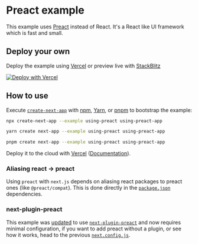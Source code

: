 # Preact example

This example uses [Preact](https://github.com/preactjs/preact) instead of React. It's a React like UI framework which is fast and small.

## Deploy your own

Deploy the example using [Vercel](https://vercel.com?utm_source=github&utm_medium=readme&utm_campaign=next-example) or preview live with [StackBlitz](https://stackblitz.com/github/vercel/next.js/tree/canary/examples/using-preact)

[![Deploy with Vercel](https://vercel.com/button)](https://vercel.com/new/clone?repository-url=https://github.com/vercel/next.js/tree/canary/examples/using-preact)

## How to use

Execute [`create-next-app`](https://github.com/vercel/next.js/tree/canary/packages/create-next-app) with [npm](https://docs.npmjs.com/cli/init), [Yarn](https://yarnpkg.com/lang/en/docs/cli/create/), or [pnpm](https://pnpm.io) to bootstrap the example:

```bash
npx create-next-app --example using-preact using-preact-app
```

```bash
yarn create next-app --example using-preact using-preact-app
```

```bash
pnpm create next-app --example using-preact using-preact-app
```

Deploy it to the cloud with [Vercel](https://vercel.com/new?utm_source=github&utm_medium=readme&utm_campaign=next-example) ([Documentation](https://nextjs.org/docs/deployment)).

### Aliasing react -> preact

Using `preact` with `next.js` depends on aliasing react packages to preact ones (like `@preact/compat`). This is done directly in the [`package.json`](./package.json) dependencies.

### next-plugin-preact

This example was [updated](https://github.com/vercel/next.js/pull/18588) to use [`next-plugin-preact`](https://github.com/preactjs/next-plugin-preact) and now requires minimal configuration, if you want to add preact without a plugin, or see how it works, head to the previous [`next.config.js`](https://github.com/vercel/next.js/blob/629884af7d3ced97b8c2ec7aebdfb1a3a5d808f0/examples/using-preact/next.config.js).
